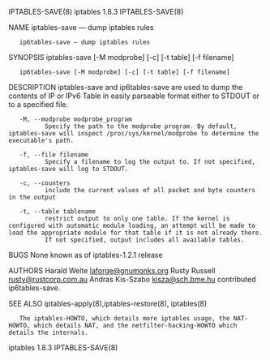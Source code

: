 IPTABLES-SAVE(8)                                                                                iptables 1.8.3                                                                               IPTABLES-SAVE(8)

NAME
       iptables-save — dump iptables rules

       ip6tables-save — dump iptables rules

SYNOPSIS
       iptables-save [-M modprobe] [-c] [-t table] [-f filename]

       ip6tables-save [-M modprobe] [-c] [-t table] [-f filename]

DESCRIPTION
       iptables-save and ip6tables-save are used to dump the contents of IP or IPv6 Table in easily parseable format either to STDOUT or to a specified file.

       -M, --modprobe modprobe_program
              Specify the path to the modprobe program. By default, iptables-save will inspect /proc/sys/kernel/modprobe to determine the executable's path.

       -f, --file filename
              Specify a filename to log the output to. If not specified, iptables-save will log to STDOUT.

       -c, --counters
              include the current values of all packet and byte counters in the output

       -t, --table tablename
              restrict output to only one table. If the kernel is configured with automatic module loading, an attempt will be made to load the appropriate module for that table if it is not already there.
              If not specified, output includes all available tables.

BUGS
       None known as of iptables-1.2.1 release

AUTHORS
       Harald Welte <laforge@gnumonks.org>
       Rusty Russell <rusty@rustcorp.com.au>
       Andras Kis-Szabo <kisza@sch.bme.hu> contributed ip6tables-save.

SEE ALSO
       iptables-apply(8),iptables-restore(8), iptables(8)

       The iptables-HOWTO, which details more iptables usage, the NAT-HOWTO, which details NAT, and the netfilter-hacking-HOWTO which details the internals.

iptables 1.8.3                                                                                                                                                                               IPTABLES-SAVE(8)
